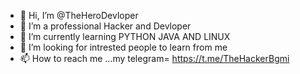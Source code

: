 - 👋 Hi, I’m @TheHeroDevloper
- 👀 I’m a professional Hacker and Devloper 
- 🌱 I’m currently learning PYTHON JAVA AND LINUX 
- 💞️ I’m looking for intrested people to learn from me 
- 📫 How to reach me ...my telegram= https://t.me/TheHackerBgmi

<!---
TheHeroDevloper/TheHeroDevloper is a ✨ special ✨ repository because its `README.md` (this file) appears on your GitHub profile.
You can click the Preview link to take a look at your changes.
--->
